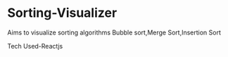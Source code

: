 # Sorting-Visualizer

Aims to visualize sorting algorithms
Bubble sort,Merge Sort,Insertion Sort

Tech Used-Reactjs

